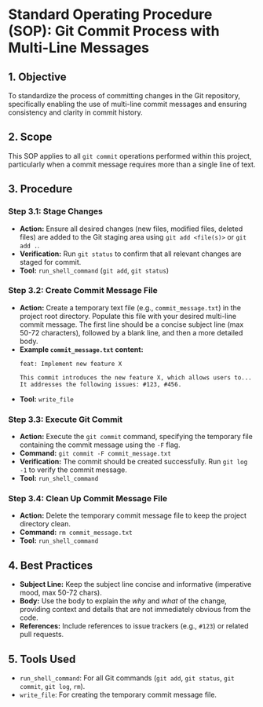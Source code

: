 # Standard Operating Procedure (SOP): Git Commit Process with Multi-Line Messages

## 1. Objective
To standardize the process of committing changes in the Git repository, specifically enabling the use of multi-line commit messages and ensuring consistency and clarity in commit history.

## 2. Scope
This SOP applies to all `git commit` operations performed within this project, particularly when a commit message requires more than a single line of text.

## 3. Procedure

### Step 3.1: Stage Changes
*   **Action:** Ensure all desired changes (new files, modified files, deleted files) are added to the Git staging area using `git add <file(s)>` or `git add .`.
*   **Verification:** Run `git status` to confirm that all relevant changes are staged for commit.
*   **Tool:** `run_shell_command` (`git add`, `git status`)

### Step 3.2: Create Commit Message File
*   **Action:** Create a temporary text file (e.g., `commit_message.txt`) in the project root directory. Populate this file with your desired multi-line commit message. The first line should be a concise subject line (max 50-72 characters), followed by a blank line, and then a more detailed body.
*   **Example `commit_message.txt` content:**
    ```
    feat: Implement new feature X

    This commit introduces the new feature X, which allows users to...
    It addresses the following issues: #123, #456.
    ```
*   **Tool:** `write_file`

### Step 3.3: Execute Git Commit
*   **Action:** Execute the `git commit` command, specifying the temporary file containing the commit message using the `-F` flag.
*   **Command:** `git commit -F commit_message.txt`
*   **Verification:** The commit should be created successfully. Run `git log -1` to verify the commit message.
*   **Tool:** `run_shell_command`

### Step 3.4: Clean Up Commit Message File
*   **Action:** Delete the temporary commit message file to keep the project directory clean.
*   **Command:** `rm commit_message.txt`
*   **Tool:** `run_shell_command`

## 4. Best Practices
*   **Subject Line:** Keep the subject line concise and informative (imperative mood, max 50-72 chars).
*   **Body:** Use the body to explain the *why* and *what* of the change, providing context and details that are not immediately obvious from the code.
*   **References:** Include references to issue trackers (e.g., `#123`) or related pull requests.

## 5. Tools Used
*   `run_shell_command`: For all Git commands (`git add`, `git status`, `git commit`, `git log`, `rm`).
*   `write_file`: For creating the temporary commit message file.
